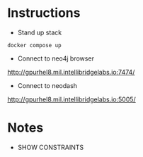 # Instructions

- Stand up stack

`docker compose up`

- Connect to neo4j browser

http://gpurhel8.mil.intellibridgelabs.io:7474/

- Connect to neodash

http://gpurhel8.mil.intellibridgelabs.io:5005/

# Notes

- SHOW CONSTRAINTS